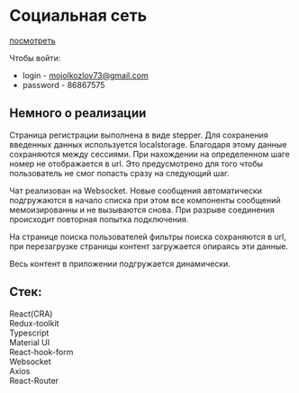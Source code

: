 # Социальная сеть 
[посмотреть](https://kkdras.github.io/progectReact)

Чтобы войти: 
- login - mojolkozlov73@gmail.com
- password - 86867575 
 
## Немного о реализации
Страница регистрации выполнена в виде stepper. Для сохранения введенных данных используется localstorage. Благодаря этому данные сохраняются между сессиями. При нахождении на определенном шаге номер не отображается в url. Это предусмотрено для того чтобы пользователь не смог попасть сразу на следующий шаг. 

Чат реализован на Websocket. Новые сообщения автоматически подгружаются в начало списка при этом все компоненты сообщений мемоизированны и не вызываются снова. При разрыве соединения происходит повторная попытка подключения. 

На странице поиска пользователей фильтры поиска сохраняются в url, при перезагрузке страницы контент загружается опираясь эти данные. 
	
Весь контент в приложении подгружается динамически. 

## Стек: 
React(CRA) \
Redux-toolkit \
Typescript \
Material UI \
React-hook-form \
Websocket \
Axios \
React-Router
